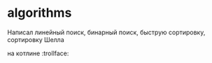 # algorithms

Написал линейный поиск, бинарный поиск, быструю сортировку, сортировку Шелла

на котлине :trollface:




